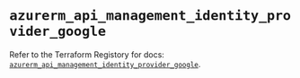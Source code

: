 # `azurerm_api_management_identity_provider_google`

Refer to the Terraform Registory for docs: [`azurerm_api_management_identity_provider_google`](https://registry.terraform.io/providers/hashicorp/azurerm/3.82.0/docs/resources/api_management_identity_provider_google).
